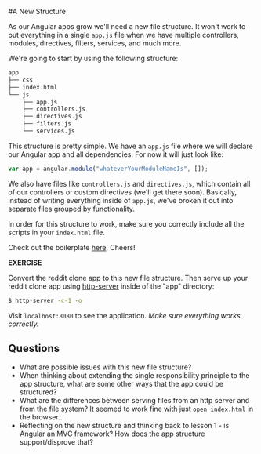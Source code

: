 #A New Structure

As our Angular apps grow we'll need a new file structure. It won't work to put everything in a single `app.js` file when we have multiple controllers, modules, directives, filters, services, and much  more.

We're going to start by using the following structure:

```sh
app
├── css
├── index.html
└── js
    ├── app.js
    ├── controllers.js
    ├── directives.js
    ├── filters.js
    └── services.js
```

This structure is pretty simple. We have an `app.js` file where we will declare our Angular app and all dependencies. For now it will just look like:

```javascript
var app = angular.module("whateverYourModuleNameIs", []);
```

We also have files like `controllers.js` and `directives.js`, which contain all of our controllers or custom directives (we'll get there soon). Basically, instead of writing everything inside of `app.js`, we've broken it out into separate files grouped by functionality.

In order for this structure to work, make sure you correctly include all the scripts in your `index.html` file.

Check out the boilerplate [here](examples/boilerplate/app). Cheers!

**EXERCISE**

Convert the reddit clone app to this new file structure. Then serve up your reddit clone app using [http-server](https://www.npmjs.com/package/http-server) inside of the "app" directory:

```sh
$ http-server -c-1 -o
```

Visit `localhost:8080` to see the application. *Make sure everything works correctly.*

## Questions

* What are possible issues with this new file structure?
* When thinking about extending the single responsibility principle to the app structure, what are some other ways that the app could be structured?
* What are the differences between serving files from an http server and from the file system? It seemed to work fine with just `open index.html` in the browser...
* Reflecting on the new structure and thinking back to lesson 1 - is Angular an MVC framework? How does the app structure support/disprove that?

